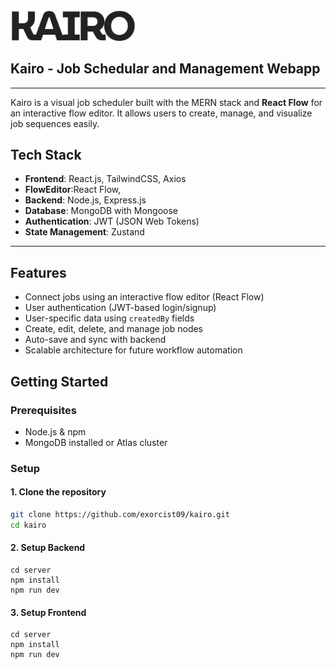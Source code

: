 
<div>
<img src="./frontend/src/assets/logo_readme.jpeg" alt="Kairo Logo" width="200"/><h2> Kairo - Job Schedular and Management Webapp</h2>
</div>

---

Kairo is a visual job scheduler built with the MERN stack and **React Flow** for an interactive flow editor. It allows users to create, manage, and visualize job sequences easily.

##  Tech Stack

- **Frontend**: React.js, TailwindCSS, Axios
- **FlowEditor**:React Flow,
- **Backend**: Node.js, Express.js
- **Database**: MongoDB with Mongoose
- **Authentication**: JWT (JSON Web Tokens)
- **State Management**: Zustand

---

##  Features

-  Connect jobs using an interactive flow editor (React Flow)
-  User authentication (JWT-based login/signup)
-  User-specific data using `createdBy` fields
-  Create, edit, delete, and manage job nodes
-  Auto-save and sync with backend
-  Scalable architecture for future workflow automation


##  Getting Started

### Prerequisites

- Node.js & npm
- MongoDB installed or Atlas cluster

### Setup

#### 1. Clone the repository

```bash
git clone https://github.com/exorcist09/kairo.git
cd kairo
```
#### 2. Setup Backend
``` 
cd server
npm install
npm run dev
```

#### 3. Setup Frontend
```
cd server
npm install
npm run dev
```
